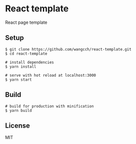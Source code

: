 # React template

React page template

## Setup


```
$ git clone https://github.com/wangcch/react-template.git
$ cd react-template
```
```
# install dependencies
$ yarn install
```
```
# serve with hot reload at localhost:3000
$ yarn start
```

## Build
```
# build for production with minification
$ yarn build
```

## License

MIT